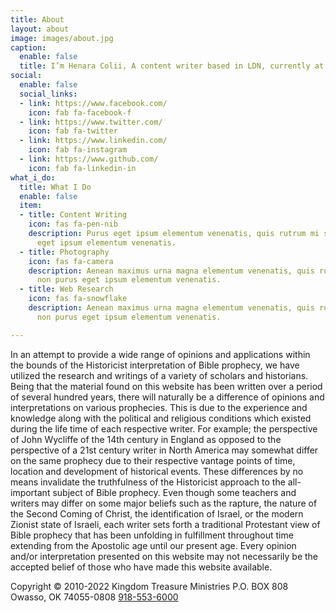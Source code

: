 ```yaml
---
title: About
layout: about
image: images/about.jpg
caption:
  enable: false
  title: I’m Henara Colii, A content writer based in LDN, currently at Bookworm.
social:
  enable: false
  social_links:
  - link: https://www.facebook.com/
    icon: fab fa-facebook-f
  - link: https://www.twitter.com/
    icon: fab fa-twitter
  - link: https://www.linkedin.com/
    icon: fab fa-instagram
  - link: https://www.github.com/
    icon: fab fa-linkedin-in
what_i_do:
  title: What I Do
  enable: false
  item:
  - title: Content Writing
    icon: fas fa-pen-nib
    description: Purus eget ipsum elementum venenatis, quis rutrum mi semper nonpurus
      eget ipsum elementum venenatis.
  - title: Photography
    icon: fas fa-camera
    description: Aenean maximus urna magna elementum venenatis, quis rutrum mi semper
      non purus eget ipsum elementum venenatis.
  - title: Web Research
    icon: fas fa-snowflake
    description: Aenean maximus urna magna elementum venenatis, quis rutrum mi semper
      non purus eget ipsum elementum venenatis.

---
```

In an attempt to provide a wide range of opinions and applications within the bounds of the Historicist interpretation of Bible prophecy, we have utilized the research and writings of a variety of scholars and historians. Being that the material found on this website has been written over a period of several hundred years, there will naturally be a difference of opinions and interpretations on various prophecies. This is due to the experience and knowledge along with the political and religious conditions which existed during the life time of each respective writer. For example; the perspective of John Wycliffe of the 14th century in England as opposed to the perspective of a 21st century writer in North America may somewhat differ on the same prophecy due to their respective vantage points of time, location and development of historical events. These differences by no means invalidate the truthfulness of the Historicist approach to the all-important subject of Bible prophecy. Even though some teachers and writers may differ on some major beliefs such as the rapture, the nature of the Second Coming of Christ, the identification of Israel, or the modern Zionist state of Israeli, each writer sets forth a traditional Protestant view of Bible prophecy that has been unfolding in fulfillment throughout time extending from the Apostolic age until our present age. Every opinion and/or interpretation presented on this website may not necessarily be the accepted belief of those who have made this website available.

Copyright © 2010-2022 Kingdom Treasure Ministries 
P.O. BOX 808 
Owasso, OK 74055-0808 
[918-553-6000](tel:918-553-6000)